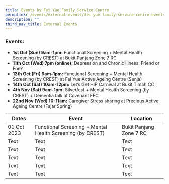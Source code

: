 ```yaml
---
title: Events by Fei Yue Family Service Centre
permalink: /events/external-events/fei-yue-family-service-centre-events/
description: ""
third_nav_title: External Events
---
```

### Events:

*  **1st Oct (Sun) 9am-1pm:** Functional Screening + Mental Health Screening (by CREST) at Bukit Panjang Zone 7 RC
*  **11th Oct (Wed) 7pm (online):** Depression and Chronic Illness: Friend or Foe? 
*   **13th Oct (Fri) 9am-1pm:** Functional Screening + Mental Health Screening (by CREST) at Fei Yue Active Ageing Centre (Senja)
*   **14th Oct (Sat) 10am-12pm:** Let’s Get HIP Carnival at Bukit Timah CC
*  **4th Nov (Sat) 9am-1pm:** Silverfest + Mental Health Screening (by CREST) + Dementia talk at Covenant EFC 
*   **22nd Nov (Wed) 10-11am:** Caregiver Stress sharing at Precious Active Ageing Centre (Fajar Spring)




| Dates | Event | Location | 
| -------- | -------- | -------- |
| 01 Oct 2023   | Functional Screening + Mental Health Screening (by CREST) | Bukit Panjang Zone 7 RC     | 
| Text     | Text     | Text     | 
| Text     | Text     | Text     | 
| Text     | Text     | Text     | 
| Text     | Text     | Text     | 
| Text     | Text     | Text     | 

